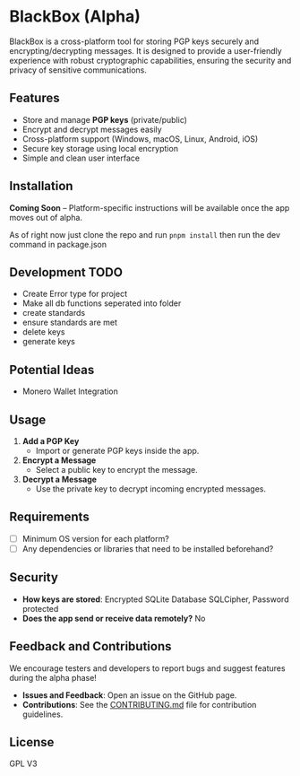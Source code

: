 # BlackBox (Alpha)

BlackBox is a cross-platform tool for storing PGP keys securely and encrypting/decrypting messages. It is designed to provide a user-friendly experience with robust cryptographic capabilities, ensuring the security and privacy of sensitive communications.  

## Features
- Store and manage **PGP keys** (private/public)
- Encrypt and decrypt messages easily
- Cross-platform support (Windows, macOS, Linux, Android, iOS)
- Secure key storage using local encryption
- Simple and clean user interface

## Installation
**Coming Soon** – Platform-specific instructions will be available once the app moves out of alpha. 

As of right now just clone the repo and run `pnpm install` then run the dev command in package.json

## Development TODO
- Create Error type for project
- Make all db functions seperated into folder
- create standards
- ensure standards are met
- delete keys
- generate keys


## Potential Ideas
- Monero Wallet Integration


## Usage
1. **Add a PGP Key**  
   - Import or generate PGP keys inside the app.
2. **Encrypt a Message**  
   - Select a public key to encrypt the message.
3. **Decrypt a Message**  
   - Use the private key to decrypt incoming encrypted messages.

## Requirements
- [ ] Minimum OS version for each platform?  
- [ ] Any dependencies or libraries that need to be installed beforehand?  

## Security
- **How keys are stored**: Encrypted SQLite Database SQLCipher, Password protected
- **Does the app send or receive data remotely?** No

## Feedback and Contributions
We encourage testers and developers to report bugs and suggest features during the alpha phase!  
- **Issues and Feedback**: Open an issue on the GitHub page.  
- **Contributions**: See the [CONTRIBUTING.md](./CONTRIBUTING.md) file for contribution guidelines.  

## License
GPL V3


